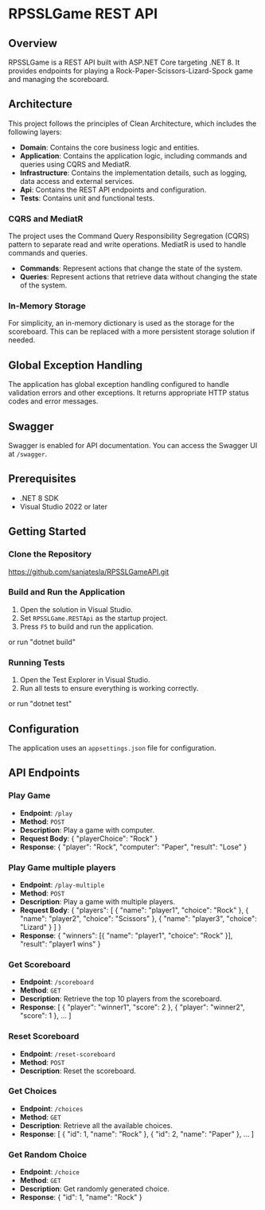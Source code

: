 # RPSSLGame REST API

## Overview

RPSSLGame is a REST API built with ASP.NET Core targeting .NET 8. It provides endpoints for playing a Rock-Paper-Scissors-Lizard-Spock game and managing the scoreboard.

## Architecture

This project follows the principles of Clean Architecture, which includes the following layers:

- **Domain**: Contains the core business logic and entities.
- **Application**: Contains the application logic, including commands and queries using CQRS and MediatR.
- **Infrastructure**: Contains the implementation details, such as logging, data access and external services.
- **Api**: Contains the REST API endpoints and configuration.
- **Tests**: Contains unit and functional tests.

### CQRS and MediatR

The project uses the Command Query Responsibility Segregation (CQRS) pattern to separate read and write operations. MediatR is used to handle commands and queries.

- **Commands**: Represent actions that change the state of the system.
- **Queries**: Represent actions that retrieve data without changing the state of the system.

### In-Memory Storage

For simplicity, an in-memory dictionary is used as the storage for the scoreboard. This can be replaced with a more persistent storage solution if needed.
  
## Global Exception Handling

The application has global exception handling configured to handle validation errors and other exceptions. It returns appropriate HTTP status codes and error messages.

## Swagger

Swagger is enabled for API documentation. You can access the Swagger UI at `/swagger`.

## Prerequisites

- .NET 8 SDK
- Visual Studio 2022 or later

## Getting Started

### Clone the Repository

https://github.com/sanjatesla/RPSSLGameAPI.git

### Build and Run the Application

1. Open the solution in Visual Studio.
2. Set `RPSSLGame.RESTApi` as the startup project.
3. Press `F5` to build and run the application.

or run "dotnet build"

### Running Tests

1. Open the Test Explorer in Visual Studio.
2. Run all tests to ensure everything is working correctly.

or run "dotnet test"

## Configuration

The application uses an `appsettings.json` file for configuration.

## API Endpoints

### Play Game

- **Endpoint**: `/play`
- **Method**: `POST`
- **Description**: Play a game with computer.
- **Request Body**:
  { "playerChoice": "Rock" }
- **Response**:
  { "player": "Rock", "computer": "Paper", "result": "Lose" }
  
### Play Game multiple players

- **Endpoint**: `/play-multiple`
- **Method**: `POST`
- **Description**: Play a game with multiple players.
- **Request Body**:
  { "players": [ { "name": "player1", "choice": "Rock" }, { "name": "player2", "choice": "Scissors" }, { "name": "player3", "choice": "Lizard" } ] }
- **Response**:
  { "winners": [{ "name": "player1", "choice": "Rock" }], "result": "player1 wins" }
  
### Get Scoreboard

- **Endpoint**: `/scoreboard`
- **Method**: `GET`
- **Description**: Retrieve the top 10 players from the scoreboard.
- **Response**:
  [ { "player": "winner1", "score": 2 }, { "player": "winner2", "score": 1 }, ... ]

### Reset Scoreboard

- **Endpoint**: `/reset-scoreboard`
- **Method**: `POST`
- **Description**: Reset the scoreboard.

### Get Choices

- **Endpoint**: `/choices`
- **Method**: `GET`
- **Description**: Retrieve all the available choices.
- **Response**:
  [ { "id": 1, "name": "Rock" }, { "id": 2, "name": "Paper" }, ... ]

### Get Random Choice

- **Endpoint**: `/choice`
- **Method**: `GET`
- **Description**: Get randomly generated choice.
- **Response**:
  { "id": 1, "name": "Rock" }


